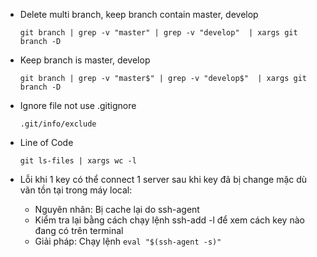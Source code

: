 * Delete multi branch, keep branch contain master, develop
    ```
    git branch | grep -v "master" | grep -v "develop"  | xargs git branch -D
    ```
* Keep branch is master, develop
    ```
    git branch | grep -v "master$" | grep -v "develop$"  | xargs git branch -D
    ```

* Ignore file not use .gitignore
    ```
    .git/info/exclude
    ```

* Line of Code
    ```
    git ls-files | xargs wc -l
    ```

* Lỗi khi 1 key có thể connect 1 server sau khi key đã bị change mặc dù vãn tồn tại trong máy local:
    * Nguyên nhân: Bị cache lại do ssh-agent
    * Kiểm tra lại bằng cách chạy lệnh ssh-add -l để xem cách key nào đang có trên terminal
    * Giải pháp: Chạy lệnh `eval "$(ssh-agent -s)"`
